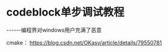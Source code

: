 # codeblock单步调试教程

------编程界对windows用户充满了恶意




cmake：
https://blog.csdn.net/OKasy/article/details/79550781































































































































